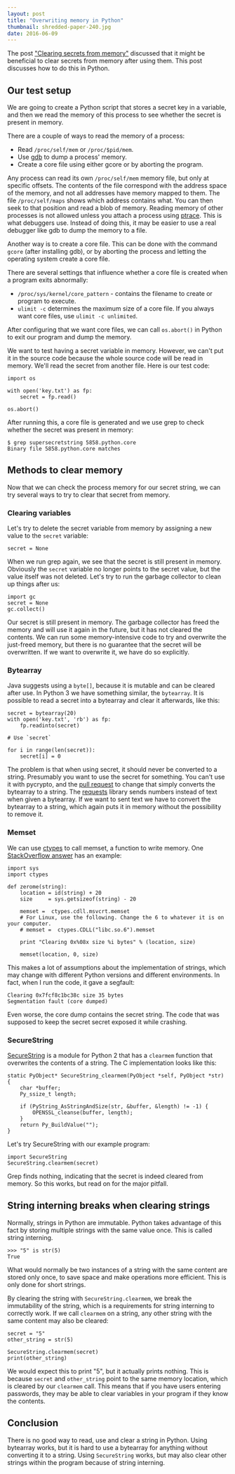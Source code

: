 ```yaml
---
layout: post
title: "Overwriting memory in Python"
thumbnail: shredded-paper-240.jpg
date: 2016-06-09
---
```


The post ["Clearing secrets from memory"](/2016/05/22/should-passwords-be-cleared-from-memory/) discussed that it might be beneficial to clear secrets from memory after using them. This post discusses how to do this in Python.

## Our test setup

We are going to create a Python script that stores a secret key in a variable, and then we read the memory of this process to see whether the secret is present in memory.

There are a couple of ways to read the memory of a process:
* Read `/proc/self/mem` or `/proc/$pid/mem`.
* Use [gdb](https://www.gnu.org/software/gdb/) to dump a process' memory.
* Create a core file using either gcore or by aborting the program.

Any process can read its own `/proc/self/mem` memory file, but only at specific offsets. The contents of the file correspond with the address space of the memory, and not all addresses have memory mapped to them. The file `/proc/self/maps` shows which address contains what. You can then seek to that position and read a blob of memory. Reading memory of other processes is not allowed unless you attach a process using [ptrace](https://en.wikipedia.org/wiki/Ptrace). This is what debuggers use. Instead of doing this, it may be easier to use a real debugger like gdb to dump the memory to a file.

Another way is to create a core file. This can be done with the command `gcore` (after installing gdb), or by aborting the process and letting the operating system create a core file.

There are several settings that influence whether a core file is created when a program exits abnormally:
* `/proc/sys/kernel/core_pattern` - contains the filename to create or program to execute.
* `ulimit -c` determines the maximum size of a core file. If you always want core files, use `ulimit -c unlimited`.

After configuring that we want core files, we can call `os.abort()` in Python to exit our program and dump the memory.

We want to test having a secret variable in memory. However, we can't put it in the source code because the whole source code will be read in memory. We'll read the secret from another file. Here is our test code:

    import os

    with open('key.txt') as fp:
        secret = fp.read()

    os.abort()

After running this, a core file is generated and we use grep to check whether the secret was present in memory:

    $ grep supersecretstring 5858.python.core 
    Binary file 5858.python.core matches

## Methods to clear memory

Now that we can check the process memory for our secret string, we can try several ways to try to clear that secret from memory.

### Clearing variables

Let's try to delete the secret variable from memory by assigning a new value to the `secret` variable:

    secret = None

When we run grep again, we see that the secret is still present in memory. Obviously the `secret` variable no longer points to the secret value, but the value itself was not deleted. Let's try to run the garbage collector to clean up things after us:

    import gc
    secret = None
    gc.collect()

Our secret is still present in memory. The garbage collector has freed the memory and will use it again in the future, but it has not cleared the contents. We can run some memory-intensive code to try and overwrite the just-freed memory, but there is no guarantee that the secret will be overwritten. If we want to overwrite it, we have do so explicitly.

### Bytearray

Java suggests using a `byte[]`, because it is mutable and can be cleared after use. In Python 3 we have something similar, the `bytearray`. It is possible to read a secret into a bytearray and clear it afterwards, like this:

    secret = bytearray(20)
    with open('key.txt', 'rb') as fp:
        fp.readinto(secret)

    # Use `secret`

    for i in range(len(secret)):
        secret[i] = 0

The problem is that when using secret, it should never be converted to a string. Presumably you want to use the secret for something. You can't use it with pycrypto, and the [pull request](https://github.com/dlitz/pycrypto/pull/81) to change that simply converts the bytearray to a string. The [requests](https://requests.readthedocs.io/en/latest/) library sends numbers instead of text when given a bytearray. If we want to sent text we have to convert the bytearray to a string, which again puts it in memory without the possibility to remove it.

### Memset

We can use [ctypes](https://docs.python.org/2/library/ctypes.html) to call memset, a function to write memory. One [StackOverflow answer](https://stackoverflow.com/questions/982682/mark-data-as-sensitive-in-python/983525#983525) has an example:

    import sys
    import ctypes

    def zerome(string):
        location = id(string) + 20
        size     = sys.getsizeof(string) - 20

        memset =  ctypes.cdll.msvcrt.memset
        # For Linux, use the following. Change the 6 to whatever it is on your computer.
        # memset =  ctypes.CDLL("libc.so.6").memset

        print "Clearing 0x%08x size %i bytes" % (location, size)

        memset(location, 0, size)

This makes a lot of assumptions about the implementation of strings, which may change with different Python versions and different environments. In fact, when I run the code, it gave a segfault:

    Clearing 0x7fcf8c1bc38c size 35 bytes
    Segmentation fault (core dumped)

Even worse, the core dump contains the secret string. The code that was supposed to keep the secret secret exposed it while crashing.

### SecureString

[SecureString](https://github.com/dnet/pysecstr) is a module for Python 2 that has a `clearmem` function that overwrites the contents of a string. The C implementation looks like this:

    static PyObject* SecureString_clearmem(PyObject *self, PyObject *str) {
        char *buffer;
        Py_ssize_t length;

        if (PyString_AsStringAndSize(str, &buffer, &length) != -1) {
            OPENSSL_cleanse(buffer, length);
        }
        return Py_BuildValue("");
    }

Let's try SecureString with our example program:

    import SecureString
    SecureString.clearmem(secret)

Grep finds nothing, indicating that the secret is indeed cleared from memory. So this works, but read on for the major pitfall.

## String interning breaks when clearing strings

Normally, strings in Python are immutable. Python takes advantage of this fact by storing multiple strings with the same value once. This is called string interning.

    >>> "5" is str(5)
    True

What would normally be two instances of a string with the same content are stored only once, to save space and make operations more efficient. This is only done for short strings.

By clearing the string with `SecureString.clearmem`, we break the immutability of the string, which is a requirements for string interning to correctly work. If we call `clearmem` on a string, any other string with the same content may also be cleared:

    secret = "5"
    other_string = str(5)

    SecureString.clearmem(secret)
    print(other_string)

We would expect this to print "5", but it actually prints nothing. This is because `secret` and `other_string` point to the same memory location, which is cleared by our `clearmem` call. This means that if you have users entering passwords, they may be able to clear variables in your program if they know the contents.


## Conclusion

There is no good way to read, use and clear a string in Python. Using bytearray works, but it is hard to use a bytearray for anything without converting it to a string. Using `SecureString` works, but may also clear other strings within the program because of string interning.
